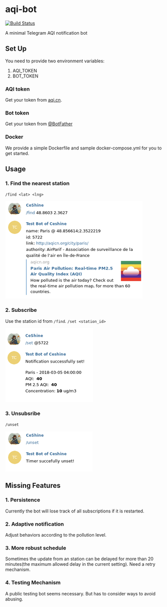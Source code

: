 # aqi-bot
[![Build Status](https://travis-ci.org/ceshine/aqi-bot.svg?branch=master)](https://travis-ci.org/ceshine/aqi-bot)

A minimal Telegram AQI notification bot

## Set Up
You need to provide two environment variables:
1. AQI_TOKEN
2. BOT_TOKEN

### AQI token
Get your token from [aqi.cn](http://aqicn.org/data-platform/token/#/).

### Bot token
Get your token from [@BotFather](https://telegram.me/BotFather)

### Docker
We provide a simple Dockerfile and sample docker-compose.yml for you to get started.

## Usage
### 1. Find the nearest station
`/find <lat> <lng>`

![find.png](imgs/find.png)

### 2. Subscribe
Use the station id from `/find`.
`/set <station_id>`

![set](imgs/set.png)

### 3. Unsubsribe
`/unset`

![unset](imgs/unset.png)

## Missing Features

### 1. Persistence
Currently the bot will lose track of all subscriptions if it is restarted.

### 2. Adaptive notification
Adjust behaviors according to the pollution level.

### 3. More robust schedule
Sometimes the update from an station can be delayed for more than 20 minutes(the maximum allowed delay in the current setting). Need a retry mechanism.

### 4. Testing Mechanism
A public testing bot seems necessary. But has to consider ways to avoid abusing.
